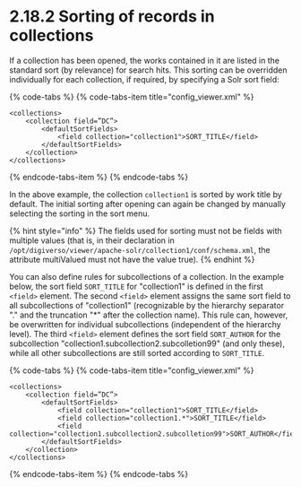 # 2.18.2 Sorting of records in collections

If a collection has been opened, the works contained in it are listed in the standard sort \(by relevance\) for search hits. This sorting can be overridden individually for each collection, if required, by specifying a Solr sort field:

{% code-tabs %}
{% code-tabs-item title="config\_viewer.xml" %}
```markup
<collections>
    <collection field=”DC”>
        <defaultSortFields>
            <field collection="collection1">SORT_TITLE</field>
        </defaultSortFields>
    </collection>
</collections>
```
{% endcode-tabs-item %}
{% endcode-tabs %}

In the above example, the collection `collection1` is sorted by work title by default. The initial sorting after opening can again be changed by manually selecting the sorting in the sort menu.

{% hint style="info" %}
The fields used for sorting must not be fields with multiple values \(that is, in their declaration in `/opt/digiverso/viewer/apache-solr/collection1/conf/schema.xml`, the attribute multiValued must not have the value true\).
{% endhint %}

You can also define rules for subcollections of a collection. In the example below, the sort field `SORT_TITLE` for "collection1" is defined in the first `<field>` element. The second `<field>` element assigns the same sort field to all subcollections of "collection1" \(recognizable by the hierarchy separator "." and the truncation "\*" after the collection name\). This rule can, however, be overwritten for individual subcollections \(independent of the hierarchy level\). The third `<field>` element defines the sort field `SORT_AUTHOR` for the subcollection "collection1.subcollection2.subcolletion99" \(and only these\), while all other subcollections are still sorted according to `SORT_TITLE`.

{% code-tabs %}
{% code-tabs-item title="config\_viewer.xml" %}
```markup
<collections>
    <collection field=”DC”>
        <defaultSortFields>
            <field collection="collection1">SORT_TITLE</field>
            <field collection="collection1.*">SORT_TITLE</field>
            <field collection="collection1.subcollection2.subcolletion99">SORT_AUTHOR</field>   
        </defaultSortFields>
    </collection>
</collections>
```
{% endcode-tabs-item %}
{% endcode-tabs %}

